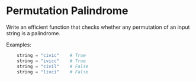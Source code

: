 # Permutation Palindrome

Write an efficient function that checks whether any permutation of an input
string is a palindrome.

Examples:
```python
    string = "civic"    # True
    string = "ivicc"    # True
    string = "civil"    # False
    string = "livci"    # False

```
